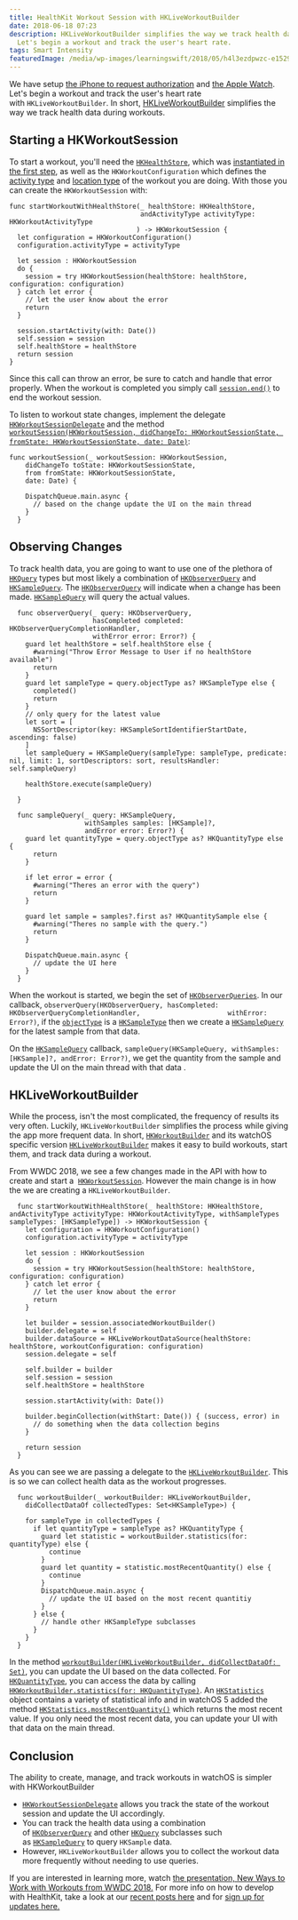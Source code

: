 ```yaml
---
title: HealthKit Workout Session with HKLiveWorkoutBuilder
date: 2018-06-18 07:23
description: HKLiveWorkoutBuilder simplifies the way we track health data during workouts.
  Let's begin a workout and track the user's heart rate.
tags: Smart Intensity
featuredImage: /media/wp-images/learningswift/2018/05/h4l3ezdpwzc-e1529095698138.jpg
---
```

We have setup [the iPhone to request
authorization](https://learningswift.brightdigit.com/healthkit-getting-started/)
and [the Apple
Watch](https://learningswift.brightdigit.com/healthkit-apple-watch-data-authorization/).
Let's begin a workout and track the user's heart rate
with `HKLiveWorkoutBuilder`. In short,
[HKLiveWorkoutBuilder](https://developer.apple.com/documentation/healthkit/hkliveworkoutbuilder?changes=_9)
simplifies the way we track health data during workouts.

## Starting a HKWorkoutSession

To start a workout, you'll need the
[`HKHealthStore`](https://developer.apple.com/documentation/healthkit/hkhealthstore),
which was [instantiated in the first
step](https://learningswift.brightdigit.com/healthkit-getting-started/),
as well as the `HKWorkoutConfiguration` which defines the [activity
type](https://developer.apple.com/documentation/healthkit/hkworkoutconfiguration/1649492-activitytype)
and [location
type](https://developer.apple.com/documentation/healthkit/hkworkoutconfiguration/1649491-locationtype)
of the workout you are doing. With those you can create the
`HKWorkoutSession` with:

    func startWorkoutWithHealthStore(_ healthStore: HKHealthStore, 
                                     andActivityType activityType: HKWorkoutActivityType
                                    ) -> HKWorkoutSession {
      let configuration = HKWorkoutConfiguration()
      configuration.activityType = activityType
      
      let session : HKWorkoutSession
      do {
        session = try HKWorkoutSession(healthStore: healthStore, configuration: configuration)
      } catch let error {
        // let the user know about the error
        return
      }
      
      session.startActivity(with: Date())
      self.session = session
      self.healthStore = healthStore
      return session  
    }

Since this call can throw an error, be sure to catch and handle that
error properly. When the workout is completed you simply call
[`session.end()`](https://developer.apple.com/documentation/healthkit/hkhealthstore/1627957-end) to
end the workout session.

To listen to workout state changes, implement the delegate
[`HKWorkoutSessionDelegate`](https://developer.apple.com/documentation/healthkit/hkworkoutsessiondelegate)
and the method
[`workoutSession(HKWorkoutSession, didChangeTo: HKWorkoutSessionState, fromState: HKWorkoutSessionState, date: Date)`](https://developer.apple.com/documentation/healthkit/hkworkoutsessiondelegate/1627958-workoutsession):

    func workoutSession(_ workoutSession: HKWorkoutSession, 
        didChangeTo toState: HKWorkoutSessionState, 
        from fromState: HKWorkoutSessionState, 
        date: Date) {

        DispatchQueue.main.async {
          // based on the change update the UI on the main thread
        }
      }

## Observing Changes

To track health data, you are going to want to use one of the plethora
of
[`HKQuery`](https://developer.apple.com/documentation/healthkit/hkquery) types
but most likely a combination of
[`HKObserverQuery`](https://developer.apple.com/documentation/healthkit/hkobserverquery) and
[`HKSampleQuery`](https://developer.apple.com/documentation/healthkit/hksamplequery).
The
[`HKObserverQuery`](https://developer.apple.com/documentation/healthkit/hkobserverquery) will
indicate when a change has been made.
[`HKSampleQuery`](https://developer.apple.com/documentation/healthkit/hksamplequery) will
query the actual values.

      func observerQuery(_ query: HKObserverQuery, 
                         hasCompleted completed: HKObserverQueryCompletionHandler, 
                         withError error: Error?) {
        guard let healthStore = self.healthStore else {
          #warning("Throw Error Message to User if no healthStore available")
          return
        }
        guard let sampleType = query.objectType as? HKSampleType else {
          completed()
          return
        }
        // only query for the latest value
        let sort = [
          NSSortDescriptor(key: HKSampleSortIdentifierStartDate, ascending: false)
        ]
        let sampleQuery = HKSampleQuery(sampleType: sampleType, predicate: nil, limit: 1, sortDescriptors: sort, resultsHandler: self.sampleQuery)
        
        healthStore.execute(sampleQuery)
        
      }
      
      func sampleQuery(_ query: HKSampleQuery, 
                       withSamples samples: [HKSample]?, 
                       andError error: Error?) {
        guard let quantityType = query.objectType as? HKQuantityType else {
          return
        }
        
        if let error = error {
          #warning("Theres an error with the query")
          return
        }
        
        guard let sample = samples?.first as? HKQuantitySample else {
          #warning("Theres no sample with the query.")
          return
        }
        
        DispatchQueue.main.async {
          // update the UI here
        }
      }  

When the workout is started, we begin the set of
[`HKObserverQueries`](https://developer.apple.com/documentation/healthkit/hkobserverquery).
In our callback,
`observerQuery(HKObserverQuery, hasCompleted: HKObserverQueryCompletionHandler,                      withError: Error?)`,
if the
[`objectType`](https://developer.apple.com/documentation/healthkit/hkquery/1614768-objecttype)
is a
[`HKSampleType`](https://developer.apple.com/documentation/healthkit/hksampletype)
then we create a
[`HKSampleQuery`](https://developer.apple.com/documentation/healthkit/hksamplequery)
for the latest sample from that data.

On the
[`HKSampleQuery`](https://developer.apple.com/documentation/healthkit/hksamplequery)
callback,
`sampleQuery(HKSampleQuery, withSamples: [HKSample]?, andError: Error?)`,
we get the quantity from the sample and update the UI on the main thread
with that data .

## HKLiveWorkoutBuilder

While the process, isn't the most complicated, the frequency of results
its very often. Luckily, `HKLiveWorkoutBuilder` simplifies the process
while giving the app more frequent data. In short,
[`HKWorkoutBuilder`](https://developer.apple.com/documentation/healthkit/hkworkoutbuilder)
and its watchOS specific version
[`HKLiveWorkoutBuilder`](https://developer.apple.com/documentation/healthkit/hkliveworkoutbuilder?changes=_9)
makes it easy to build workouts, start them, and track data during a
workout.

From WWDC 2018, we see a few changes made in the API with how to create
and start a
 [`HKWorkoutSession`](https://developer.apple.com/documentation/healthkit/hkworkoutsession).
However the main change is in how the we are creating a
`HKLiveWorkoutBuilder`.

      func startWorkoutWithHealthStore(_ healthStore: HKHealthStore, andActivityType activityType: HKWorkoutActivityType, withSampleTypes sampleTypes: [HKSampleType]) -> HKWorkoutSession {
        let configuration = HKWorkoutConfiguration()
        configuration.activityType = activityType
        
        let session : HKWorkoutSession
        do {
          session = try HKWorkoutSession(healthStore: healthStore, configuration: configuration)
        } catch let error {
          // let the user know about the error
          return
        }

        let builder = session.associatedWorkoutBuilder()
        builder.delegate = self
        builder.dataSource = HKLiveWorkoutDataSource(healthStore: healthStore, workoutConfiguration: configuration) 
        session.delegate = self

        self.builder = builder
        self.session = session
        self.healthStore = healthStore

        session.startActivity(with: Date())

        builder.beginCollection(withStart: Date()) { (success, error) in
          // do something when the data collection begins
        }

        return session  
      }

As you can see we are passing a delegate to
the [`HKLiveWorkoutBuilder`](https://developer.apple.com/documentation/healthkit/hkliveworkoutbuilder?changes=_9).
This is so we can collect health data as the workout progresses.

      func workoutBuilder(_ workoutBuilder: HKLiveWorkoutBuilder, 
        didCollectDataOf collectedTypes: Set<HKSampleType>) {
        
        for sampleType in collectedTypes {
          if let quantityType = sampleType as? HKQuantityType {
            guard let statistic = workoutBuilder.statistics(for: quantityType) else {
              continue
            }
            guard let quantity = statistic.mostRecentQuantity() else {
              continue
            }
            DispatchQueue.main.async {
              // update the UI based on the most recent quantitiy
            }
          } else {
            // handle other HKSampleType subclasses
          }
        }
      }

In the method
[`workoutBuilder(HKLiveWorkoutBuilder, didCollectDataOf: Set)`](https://developer.apple.com/documentation/healthkit/hkliveworkoutbuilderdelegate/2962897-workoutbuilder?changes=_9),
you can update the UI based on the data collected. For
[`HKQuantityType`](https://developer.apple.com/documentation/healthkit/hkquantitytype),
you can access the data by calling
[`HKWorkoutBuilder.statistics(for: HKQuantityType)`](https://developer.apple.com/documentation/healthkit/hkworkoutbuilder/2962922-statistics).
An
[`HKStatistics`](https://developer.apple.com/documentation/healthkit/hkstatistics)
object contains a variety of statistical info and in watchOS 5 added the
method
[`HKStatistics.mostRecentQuantity()`](https://developer.apple.com/documentation/healthkit/hkstatistics/2962900-mostrecentquantity)
which returns the most recent value. If you only need the most recent
data, you can update your UI with that data on the main thread.

## Conclusion

The ability to create, manage, and track workouts in watchOS is simpler
with HKWorkoutBuilder

-   [`HKWorkoutSessionDelegate`](https://developer.apple.com/documentation/healthkit/hkworkoutsessiondelegate) allows
    you track the state of the workout session and update the UI
    accordingly.
-   You can track the health data using a combination
    of [`HKObserverQuery`](https://developer.apple.com/documentation/healthkit/hkobserverquery) and
    other
    [`HKQuery`](https://developer.apple.com/documentation/healthkit/hkquery) subclasses
    such
    as [`HKSampleQuery`](https://developer.apple.com/documentation/healthkit/hksamplequery) to
    query `HKSample` data.
-   However, `HKLiveWorkoutBuilder` allows you to collect the workout
    data more frequently without needing to use queries.

If you are interested in learning more, watch [the presentation, New
Ways to Work with Workouts from WWDC
2018.](https://developer.apple.com/videos/play/wwdc2018/707) For more
info on how to develop with HealthKit, take a look at our [recent posts
here](https://learningswift.brightdigit.com/category/healthkit/) and for
[sign up for updates
here.](https://mailchi.mp/29b439ff4ce6/learning-swift-newsletter)
